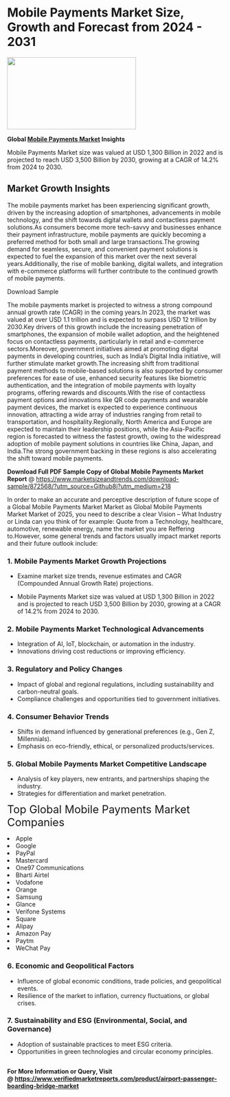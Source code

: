 <H1>Mobile Payments Market Size, Growth and Forecast from 2024 - 2031</H1><img class="aligncenter size-medium wp-image-584254" src="https://thirdeyenews.in/wp-content/uploads/2024/09/Global-Market-Research-300x168.jpeg" alt="" width="300" height="168" /><p><strong>Global&nbsp;<a href="https://www.marketsizeandtrends.com/download-sample/872568/?utm_source=Github8j?utm_medium=218">Mobile Payments Market</a> Insights</strong></p><p>Mobile Payments Market size was valued at USD 1,300 Billion in 2022 and is projected to reach USD 3,500 Billion by 2030, growing at a CAGR of 14.2% from 2024 to 2030.</p><p><h2>Market Growth Insights</h2> The mobile payments market has been experiencing significant growth, driven by the increasing adoption of smartphones, advancements in mobile technology, and the shift towards digital wallets and contactless payment solutions.As consumers become more tech-savvy and businesses enhance their payment infrastructure, mobile payments are quickly becoming a preferred method for both small and large transactions.The growing demand for seamless, secure, and convenient payment solutions is expected to fuel the expansion of this market over the next several years.Additionally, the rise of mobile banking, digital wallets, and integration with e-commerce platforms will further contribute to the continued growth of mobile payments.<p>Download Sample</p> <p>The mobile payments market is projected to witness a strong compound annual growth rate (CAGR) in the coming years.In 2023, the market was valued at over USD 1.1 trillion and is expected to surpass USD 12 trillion by 2030.Key drivers of this growth include the increasing penetration of smartphones, the expansion of mobile wallet adoption, and the heightened focus on contactless payments, particularly in retail and e-commerce sectors.Moreover, government initiatives aimed at promoting digital payments in developing countries, such as India’s Digital India initiative, will further stimulate market growth.The increasing shift from traditional payment methods to mobile-based solutions is also supported by consumer preferences for ease of use, enhanced security features like biometric authentication, and the integration of mobile payments with loyalty programs, offering rewards and discounts.With the rise of contactless payment options and innovations like QR code payments and wearable payment devices, the market is expected to experience continuous innovation, attracting a wide array of industries ranging from retail to transportation, and hospitality.Regionally, North America and Europe are expected to maintain their leadership positions, while the Asia-Pacific region is forecasted to witness the fastest growth, owing to the widespread adoption of mobile payment solutions in countries like China, Japan, and India.The strong government backing in these regions is also accelerating the shift toward mobile payments.<p></p><p><span class=""><strong>Download Full PDF Sample Copy of Global Mobile Payments Market Report</strong> @ <a href="https://www.marketsizeandtrends.com/download-sample/872568/?utm_source=Github8j?utm_medium=218" target="_blank">https://www.marketsizeandtrends.com/download-sample/872568/?utm_source=Github8j?utm_medium=218</a></span></p><p>In order to make an accurate and perceptive description of future scope of a Global&nbsp;Mobile Payments Market Market as Global&nbsp;Mobile Payments Market Market of 2025, you need to describe a clear Vision &ndash; What Industry or Linda can you think of for example: Quote from a Technology, healthcare, automotive, renewable energy, name the market you are Reffering to.However, some general trends and factors usually impact market reports and their future outlook include:</p><h3>1.&nbsp;<strong>Mobile Payments Market Growth Projections</strong></h3><ul><li>Examine market size trends, revenue estimates and CAGR (Compounded Annual Growth Rate) projections.</li><li><p>Mobile Payments Market size was valued at USD 1,300 Billion in 2022 and is projected to reach USD 3,500 Billion by 2030, growing at a CAGR of 14.2% from 2024 to 2030.</p></li></ul><h3>2.&nbsp;<strong>Mobile Payments Market Technological Advancements</strong></h3><ul><li>Integration of AI, IoT, blockchain, or automation in the industry.</li><li>Innovations driving cost reductions or improving efficiency.</li></ul><h3>3.&nbsp;<strong>Regulatory and Policy Changes</strong></h3><ul><li>Impact of global and regional regulations, including sustainability and carbon-neutral goals.</li><li>Compliance challenges and opportunities tied to government initiatives.</li></ul><h3>4.&nbsp;<strong>Consumer Behavior Trends</strong></h3><ul><li>Shifts in demand influenced by generational preferences (e.g., Gen Z, Millennials).</li><li>Emphasis on eco-friendly, ethical, or personalized products/services.</li></ul><h3>5.&nbsp;<strong>Global Mobile Payments Market Competitive Landscape</strong></h3><ul><li>Analysis of key players, new entrants, and partnerships shaping the industry.</li><li>Strategies for differentiation and market penetration.</li></ul><p data-pm-slice="1 1 []"><span style="color: inherit; font-family: inherit; font-size: 25px;">Top Global Mobile Payments Market Companies</span></p><div class="" data-test-id=""><p><li>Apple</li><li> Google</li><li> PayPal</li><li> Mastercard</li><li> One97 Communications</li><li> Bharti Airtel</li><li> Vodafone</li><li> Orange</li><li> Samsung</li><li> Glance</li><li> Verifone Systems</li><li> Square</li><li> Alipay</li><li> Amazon Pay</li><li> Paytm</li><li> WeChat Pay</li></p></div><h3>6.&nbsp;<strong>Economic and Geopolitical Factors</strong></h3><ul><li>Influence of global economic conditions, trade policies, and geopolitical events.</li><li>Resilience of the market to inflation, currency fluctuations, or global crises.</li></ul><h3>7.&nbsp;<strong>Sustainability and ESG (Environmental, Social, and Governance)</strong></h3><ul><li>Adoption of sustainable practices to meet ESG criteria.</li><li>Opportunities in green technologies and circular economy principles.</li></ul><h2><strong style="font-size: 14px;">For More Information or Query, Visit @&nbsp;</strong><a style="background-color: #ffffff; font-size: 14px;" href="https://www.marketsizeandtrends.com/report/mobile-payments-market/" target="_blank">https://www.verifiedmarketreports.com/product/airport-passenger-boarding-bridge-market</a></h2>
